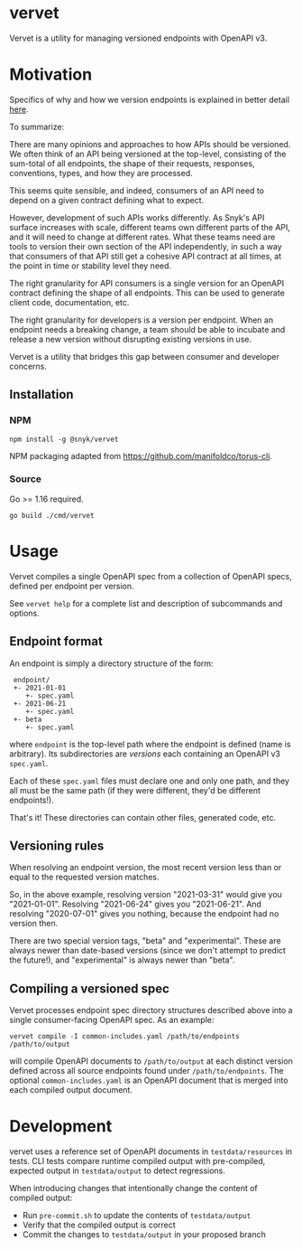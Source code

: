 # vervet

Vervet is a utility for managing versioned endpoints with OpenAPI v3.

# Motivation

Specifics of why and how we version endpoints is explained in better detail
[here](https://docs.google.com/document/d/1znmTSBIeQuAzAGEBeLHoQB5nW3_hucsSTmSSIm87biw/edit#heading=h.h25yqthzkhpj).

To summarize:

There are many opinions and approaches to how APIs should be versioned. We
often think of an API being versioned at the top-level, consisting of the
sum-total of all endpoints, the shape of their requests, responses,
conventions, types, and how they are processed.

This seems quite sensible, and indeed, consumers of an API need to depend on a
given contract defining what to expect.

However, development of such APIs works differently. As Snyk's API surface
increases with scale, different teams own different parts of the API, and it
will need to change at different rates. What these teams need are tools to
version their own section of the API independently, in such a way that
consumers of that API still get a cohesive API contract at all times, at the
point in time or stability level they need.

The right granularity for API consumers is a single version for an OpenAPI
contract defining the shape of all endpoints. This can be used to generate
client code, documentation, etc.

The right granularity for developers is a version per endpoint. When an
endpoint needs a breaking change, a team should be able to incubate and release
a new version without disrupting existing versions in use.

Vervet is a utility that bridges this gap between consumer and developer concerns.

## Installation

### NPM

    npm install -g @snyk/vervet

NPM packaging adapted from https://github.com/manifoldco/torus-cli.

### Source

Go >= 1.16 required.

    go build ./cmd/vervet

# Usage

Vervet compiles a single OpenAPI spec from a collection of OpenAPI specs, defined per endpoint per version.

See `vervet help` for a complete list and description of subcommands and options.

## Endpoint format

An endpoint is simply a directory structure of the form:

     endpoint/
     +- 2021-01-01
        +- spec.yaml
     +- 2021-06-21
        +- spec.yaml
     +- beta
        +- spec.yaml

where `endpoint` is the top-level path where the endpoint is defined (name is arbitrary). Its subdirectories are _versions_
each containing an OpenAPI v3 `spec.yaml`.

Each of these `spec.yaml` files must declare one and only one path, and they
all must be the same path (if they were different, they'd be different
endpoints!).

That's it! These directories can contain other files, generated code, etc.

## Versioning rules

When resolving an endpoint version, the most recent version less than or equal
to the requested version matches.

So, in the above example, resolving version "2021-03-31" would give you
"2021-01-01". Resolving "2021-06-24" gives you "2021-06-21".  And resolving
"2020-07-01" gives you nothing, because the endpoint had no version then.

There are two special version tags, "beta" and "experimental". These are always
newer than date-based versions (since we don't attempt to predict the future!),
and "experimental" is always newer than "beta".

## Compiling a versioned spec

Vervet processes endpoint spec directory structures described above into a
single consumer-facing OpenAPI spec. As an example:

    vervet compile -I common-includes.yaml /path/to/endpoints /path/to/output

will compile OpenAPI documents to `/path/to/output` at each distinct version
defined across all source endpoints found under `/path/to/endpoints`. The
optional `common-includes.yaml` is an OpenAPI document that is merged into each
compiled output document.

# Development

vervet uses a reference set of OpenAPI documents in `testdata/resources` in
tests. CLI tests compare runtime compiled output with pre-compiled, expected
output in `testdata/output` to detect regressions.

When introducing changes that intentionally change the content of compiled
output:

* Run `pre-commit.sh` to update the contents of `testdata/output`
* Verify that the compiled output is correct
* Commit the changes to `testdata/output` in your proposed branch

